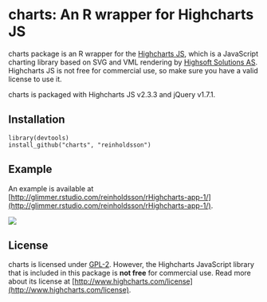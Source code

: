 # charts: An R wrapper for Highcharts JS

charts package is an R wrapper for the [Highcharts JS](https://github.com/highslide-software/highcharts.com), which is a JavaScript charting library based on SVG and VML rendering by [Highsoft Solutions AS](http://highsoft.com/). Highcharts JS is not free for commercial use, so make sure you have a valid license to use it.

charts is packaged with Highcharts JS v2.3.3 and jQuery v1.7.1.

## Installation

    library(devtools)
    install_github("charts", "reinholdsson")
    
## Example

An example is available at [http://glimmer.rstudio.com/reinholdsson/rHighcharts-app-1/](http://glimmer.rstudio.com/reinholdsson/rHighcharts-app-1/).

![](http://cloud.github.com/downloads/reinholdsson/charts/rHighcharts-app-screenshot.png)

## License

charts is licensed under [GPL-2](http://www.gnu.org/licenses/gpl-2.0.html). However, the Highcharts JavaScript library that is included in this package is **not free** for commercial use. Read more about its license at [http://www.highcharts.com/license](http://www.highcharts.com/license).
